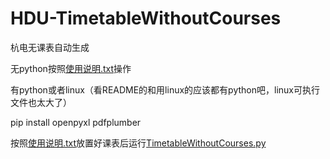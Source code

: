 # HDU-TimetableWithoutCourses
杭电无课表自动生成

无python按照[使用说明.txt](%E4%BD%BF%E7%94%A8%E8%AF%B4%E6%98%8E.txt)操作

有python或者linux（看README的和用linux的应该都有python吧，linux可执行文件也太大了）

pip install openpyxl pdfplumber

按照[使用说明.txt](%E4%BD%BF%E7%94%A8%E8%AF%B4%E6%98%8E.txt)放置好课表后运行[TimetableWithoutCourses.py](TimetableWithoutCourses.py)
